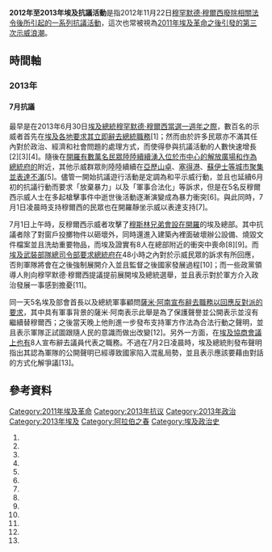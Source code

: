 **2012年至2013年埃及抗議活動**是指2012年11月22日[穆罕默德·穆爾西廢除相關法令後所引起的一系列抗議活動](https://zh.wikipedia.org/wiki/穆罕默德·穆爾西 "wikilink")，這次也常被視為[2011年埃及革命之後引發的](../Page/2011年埃及革命.md "wikilink")[第三次示威浪潮](https://zh.wikipedia.org/wiki/穆罕默德·穆爾西統治後的2011年埃及革命時間軸_\(2012年7月至10月\) "wikilink")。

## 時間軸

### 2013年

#### 7月抗議

最早是在2013年6月30日[埃及總統](https://zh.wikipedia.org/wiki/埃及總統 "wikilink")[穆罕默德·穆爾西當選一週年之際](https://zh.wikipedia.org/wiki/穆罕默德·穆爾西 "wikilink")，數百名的示威者首先在[埃及各地要求其立即辭去總統職務](../Page/埃及.md "wikilink")\[1\]；然而由於許多民眾亦不滿其任內對於政治、經濟和社會問題的處理方式，而使得參與抗議活動的人數快速增長\[2\]\[3\]\[4\]。隨後在[開羅有數萬名民眾陸陸續續湧入位於市中心的](https://zh.wikipedia.org/wiki/開羅 "wikilink")[解放廣場和作為總統府的](https://zh.wikipedia.org/wiki/解放廣場 "wikilink")附近，其他示威群眾則陸陸續續在[亞歷山卓](https://zh.wikipedia.org/wiki/亞歷山卓 "wikilink")、[塞得港](https://zh.wikipedia.org/wiki/塞得港 "wikilink")、[蘇伊士等城市聚集並表達不滿](https://zh.wikipedia.org/wiki/蘇伊士 "wikilink")\[5\]。儘管一開始抗議遊行活動是定調為和平示威行動，並且也延續6月初的抗議行動而要求「放棄暴力」以及「軍事合法化」等訴求，但是在5名反穆爾西示威人士在多起槍擊事件中逝世後活動逐漸演變成為暴力衝突\[6\]。與此同時，7月1日凌晨時支持穆爾西的民眾也在開羅靜坐示威以表達支持\[7\]。

7月1日上午時，反穆爾西示威者攻擊了[穆斯林兄弟會設在開羅](../Page/穆斯林兄弟會.md "wikilink")的埃及總部。其中抗議者除了對窗戶投擲物件以砸壞外，同時還進入建築內裡面破壞辦公設備、燒毀文件檔案並且洗劫重要物品，而埃及證實有8人在總部附近的衝突中喪命\[8\]\[9\]。而[埃及武裝部隊總司令部要求總統府在](https://zh.wikipedia.org/wiki/埃及武裝部隊 "wikilink")48小時之內對於示威民眾的訴求有所回應，否則軍隊將會在之後強制展開介入並且監督之後國家發展過程\[10\]；而一些政黨領導人則向穆罕默德·穆爾西提議提前展開埃及總統選舉，並且表示對於軍方介入政治發展一事感到擔憂\[11\]。

同一天5名埃及部會首長以及總統軍事顧問[薩米·阿南宣布辭去職務以回應反對派的要求](https://zh.wikipedia.org/wiki/薩米·阿南 "wikilink")，其中具有軍事背景的薩米·阿南表示此舉是為了保護聲譽並公開表示並沒有繼續替穆爾西；之後當天晚上他則進一步發布支持軍方作法為合法行動之聲明，並且表示軍隊正試圖跟隨人民的意識而做出改變\[12\]。另外一方面，在[埃及協商會議上也有](https://zh.wikipedia.org/wiki/埃及協商會議 "wikilink")8人宣布辭去議員代表之職務。不過在7月2日凌晨時，埃及總統則發布聲明指出其認為軍隊的公開聲明已經導致國家陷入混亂局勢，並且表示應該要藉由對話的方式化解爭議\[13\]。

## 參考資料

[Category:2011年埃及革命](https://zh.wikipedia.org/wiki/Category:2011年埃及革命 "wikilink")
[Category:2013年抗议](https://zh.wikipedia.org/wiki/Category:2013年抗议 "wikilink")
[Category:2013年政治](https://zh.wikipedia.org/wiki/Category:2013年政治 "wikilink")
[Category:2013年埃及](https://zh.wikipedia.org/wiki/Category:2013年埃及 "wikilink")
[Category:阿拉伯之春](https://zh.wikipedia.org/wiki/Category:阿拉伯之春 "wikilink")
[Category:埃及政治史](https://zh.wikipedia.org/wiki/Category:埃及政治史 "wikilink")

1.

2.
3.

4.

5.

6.
7.
8.

9.

10.

11.

12.

13.